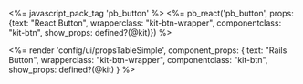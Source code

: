 
<%= javascript_pack_tag 'pb_button' %>
<%= pb_react('pb_button', props: {text: "React Button", wrapperclass: "kit-btn-wrapper", componentclass: "kit-btn", show_props: defined?(@kit)}) %>

<%= render 'config/ui/propsTableSimple',
    component_props: {
        text: "Rails Button",
        wrapperclass: "kit-btn-wrapper",
        componentclass: "kit-btn",
        show_props: defined?(@kit) } %>
